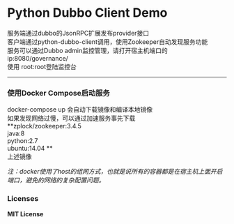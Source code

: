 Python Dubbo Client Demo
=====================================  
服务端通过dubbo的JsonRPC扩展发布provider接口  
客户端通过python-dubbo-client调用，使用Zookeeper自动发现服务功能  
服务可以通过Dubbo admin监控管理，请打开宿主机端口的ip:8080/governance/  
使用 root:root登陆监控台


-------------------------------------

### 使用Docker Compose启动服务  
docker-compose up
会自动下载镜像和编译本地镜像  
如果发现网络过慢，可以通过加速服务事先下载  
**zplock/zookeeper:3.4.5  
java:8  
python:2.7  
ubuntu:14.04  **  
上述镜像

*注：docker使用了host的组网方式，也就是说所有的容器都是在宿主机上面开启端口，避免的网络的复杂配置问题。*


### Licenses
**MIT License**